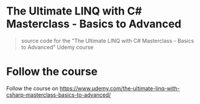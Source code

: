 # The Ultimate LINQ with C# Masterclass - Basics to Advanced

> source code for the "The Ultimate LINQ with C# Masterclass - Basics to Advanced" Udemy course

# Follow the course

Follow the course on https://www.udemy.com/the-ultimate-linq-with-csharp-masterclass-basics-to-advanced/